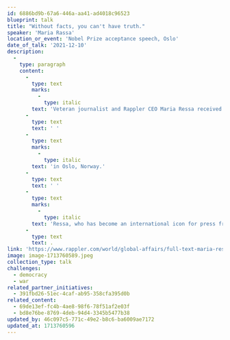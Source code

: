 ```yaml
---
id: 6886bd9b-67a6-446a-aa41-ad4018c96523
blueprint: talk
title: "Without facts, you can't have truth."
speaker: 'Maria Rassa'
location_or_event: 'Nobel Prize acceptance speech, Oslo'
date_of_talk: '2021-12-10'
description:
  -
    type: paragraph
    content:
      -
        type: text
        marks:
          -
            type: italic
        text: 'Veteran journalist and Rappler CEO Maria Ressa received the Nobel Peace Prize along with Russian journalist Dmitry Muratov on Friday, December 10, 2021,'
      -
        type: text
        text: ' '
      -
        type: text
        marks:
          -
            type: italic
        text: 'in Oslo, Norway.'
      -
        type: text
        text: ' '
      -
        type: text
        marks:
          -
            type: italic
        text: 'Ressa, who has become an international icon for press freedom and democracy, is the first Filipino to win the award'
      -
        type: text
        text: .
link: 'https://www.rappler.com/world/global-affairs/full-text-maria-ressa-speech-nobel-peace-prize-awarding-ceremony-2021/'
image: image-1713760589.jpeg
collection_type: talk
challenges:
  - democracy
  - war
related_partner_initiatives:
  - 391fbd26-51ec-4caf-ab95-358cfa395d0b
related_content:
  - 69de13ef-fc4b-4ae8-98f6-78f51af2e03f
  - bd8e76be-8769-4deb-94d4-3345b5477b38
updated_by: 46c097c5-771c-49e2-b8c6-ba6009ae7172
updated_at: 1713760596
---
```

